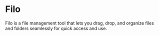 # Filo
Filo is a file management tool that lets you drag, drop, and organize files and folders seamlessly for quick access and use.
